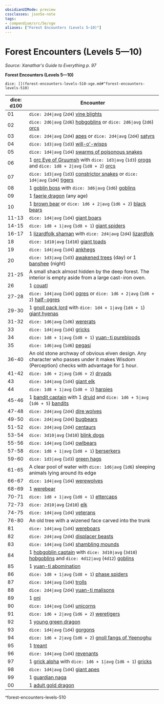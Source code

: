 ```yaml
---
obsidianUIMode: preview
cssclasses: json5e-note
tags:
- compendium/src/5e/xge
aliases: ["Forest Encounters (Levels 5—10)"]
---
```

# Forest Encounters (Levels 5—10)
*Source: Xanathar's Guide to Everything p. 97* 

**Forest Encounters (Levels 5—10)**

`dice: [](forest-encounters-levels-510-xge.md#^forest-encounters-levels-510)`

| dice: d100 | Encounter |
|------------|-----------|
| 01 | `dice: 2d4\|avg` (`2d4`) [vine blights](compendium/bestiary/plant/vine-blight.md) |
| 02 | `dice: 2d6\|avg` (`2d6`) [hobgoblins](compendium/bestiary/humanoid/hobgoblin.md) or `dice: 2d6\|avg` (`2d6`) [orcs](compendium/bestiary/humanoid/orc.md) |
| 03 | `dice: 2d4\|avg` (`2d4`) [apes](compendium/bestiary/beast/ape.md) or `dice: 2d4\|avg` (`2d4`) [satyrs](compendium/bestiary/fey/satyr.md) |
| 04 | `dice: 1d3\|avg` (`1d3`) [will-o'-wisps](compendium/bestiary/undead/will-o-wisp.md) |
| 05 | `dice: 1d4\|avg` (`1d4`) [swarms of poisonous snakes](compendium/bestiary/beast/swarm-of-poisonous-snakes.md) |
| 06 | 1 [orc Eye of Gruumsh](compendium/bestiary/humanoid/orc-eye-of-gruumsh.md) with `dice: 1d3\|avg` (`1d3`) [orogs](compendium/bestiary/humanoid/orog.md) and `dice: 1d8 + 2\|avg` (`1d8 + 2`) [orcs](compendium/bestiary/humanoid/orc.md) |
| 07 | `dice: 1d3\|avg` (`1d3`) [constrictor snakes](compendium/bestiary/beast/constrictor-snake.md) or `dice: 1d4\|avg` (`1d4`) [tigers](compendium/bestiary/beast/tiger.md) |
| 08 | 1 [goblin boss](compendium/bestiary/humanoid/goblin-boss.md) with `dice: 3d6\|avg` (`3d6`) [goblins](compendium/bestiary/humanoid/goblin.md) |
| 09 | 1 [faerie dragon](compendium/bestiary/dragon/faerie-dragon-red.md) (any age) |
| 10 | 1 [brown bear](compendium/bestiary/beast/brown-bear.md) or `dice: 1d6 + 2\|avg` (`1d6 + 2`) [black bears](compendium/bestiary/beast/black-bear.md) |
| 11-13 | `dice: 1d4\|avg` (`1d4`) [giant boars](compendium/bestiary/beast/giant-boar.md) |
| 14-15 | `dice: 1d8 + 1\|avg` (`1d8 + 1`) [giant spiders](compendium/bestiary/beast/giant-spider.md) |
| 16-17 | 1 [lizardfolk shaman](compendium/bestiary/humanoid/lizardfolk-shaman.md) with `dice: 2d4\|avg` (`2d4`) [lizardfolk](compendium/bestiary/humanoid/lizardfolk.md) |
| 18 | `dice: 1d10\|avg` (`1d10`) [giant toads](compendium/bestiary/beast/giant-toad.md) |
| 19 | `dice: 1d4\|avg` (`1d4`) [ankhegs](compendium/bestiary/monstrosity/ankheg.md) |
| 20 | `dice: 1d3\|avg` (`1d3`) [awakened trees](compendium/bestiary/plant/awakened-tree.md) (day) or 1 [banshee](compendium/bestiary/undead/banshee.md) (night) |
| 21-25 | A small shack almost hidden by the deep forest. The interior is empty aside from a large cast-iron oven. |
| 26 | 1 [couatl](compendium/bestiary/celestial/couatl.md) |
| 27-28 | `dice: 1d4\|avg` (`1d4`) [ogres](compendium/bestiary/giant/ogre.md) or `dice: 1d6 + 2\|avg` (`1d6 + 2`) [half-ogres](compendium/bestiary/giant/half-ogre-ogrillon.md) |
| 29-30 | 1 [gnoll pack lord](compendium/bestiary/humanoid/gnoll-pack-lord.md) with `dice: 1d4 + 1\|avg` (`1d4 + 1`) [giant hyenas](compendium/bestiary/beast/giant-hyena.md) |
| 31-32 | `dice: 1d6\|avg` (`1d6`) [wererats](compendium/bestiary/humanoid/wererat.md) |
| 33 | `dice: 1d4\|avg` (`1d4`) [gricks](compendium/bestiary/monstrosity/grick.md) |
| 34 | `dice: 1d8 + 1\|avg` (`1d8 + 1`) [yuan-ti purebloods](compendium/bestiary/humanoid/yuan-ti-pureblood.md) |
| 35 | `dice: 1d6\|avg` (`1d6`) [pegasi](compendium/bestiary/celestial/pegasus.md) |
| 36-40 | An old stone archway of obvious elven design. Any character who passes under it makes Wisdom (Perception) checks with advantage for 1 hour. |
| 41-42 | `dice: 1d6 + 2\|avg` (`1d6 + 2`) [dryads](compendium/bestiary/fey/dryad.md) |
| 43 | `dice: 1d4\|avg` (`1d4`) [giant elk](compendium/bestiary/beast/giant-elk.md) |
| 44 | `dice: 1d8 + 1\|avg` (`1d8 + 1`) [harpies](compendium/bestiary/monstrosity/harpy.md) |
| 45-46 | 1 [bandit captain](compendium/bestiary/humanoid/bandit-captain.md) with 1 [druid](compendium/bestiary/humanoid/druid.md) and `dice: 1d6 + 5\|avg` (`1d6 + 5`) [bandits](compendium/bestiary/humanoid/bandit.md) |
| 47-48 | `dice: 2d4\|avg` (`2d4`) [dire wolves](compendium/bestiary/beast/dire-wolf.md) |
| 49-50 | `dice: 2d4\|avg` (`2d4`) [bugbears](compendium/bestiary/humanoid/bugbear.md) |
| 51-52 | `dice: 2d4\|avg` (`2d4`) [centaurs](compendium/bestiary/monstrosity/centaur.md) |
| 53-54 | `dice: 3d10\|avg` (`3d10`) [blink dogs](compendium/bestiary/fey/blink-dog.md) |
| 55-56 | `dice: 1d4\|avg` (`1d4`) [owlbears](compendium/bestiary/monstrosity/owlbear.md) |
| 57-58 | `dice: 1d8 + 1\|avg` (`1d8 + 1`) [berserkers](compendium/bestiary/humanoid/berserker.md) |
| 59-60 | `dice: 1d3\|avg` (`1d3`) [green hags](compendium/bestiary/fey/green-hag.md) |
| 61-65 | A clear pool of water with `dice: 1d6\|avg` (`1d6`) sleeping animals lying around its edge |
| 66-67 | `dice: 1d4\|avg` (`1d4`) [werewolves](compendium/bestiary/humanoid/werewolf.md) |
| 68-69 | 1 [werebear](compendium/bestiary/humanoid/werebear.md) |
| 70-71 | `dice: 1d8 + 1\|avg` (`1d8 + 1`) [ettercaps](compendium/bestiary/monstrosity/ettercap.md) |
| 72-73 | `dice: 2d10\|avg` (`2d10`) [elk](compendium/bestiary/beast/elk.md) |
| 74-75 | `dice: 1d4\|avg` (`1d4`) [veterans](compendium/bestiary/humanoid/veteran.md) |
| 76-80 | An old tree with a wizened face carved into the trunk |
| 81 | `dice: 1d4\|avg` (`1d4`) [wereboars](compendium/bestiary/humanoid/wereboar.md) |
| 82 | `dice: 2d4\|avg` (`2d4`) [displacer beasts](compendium/bestiary/monstrosity/displacer-beast.md) |
| 83 | `dice: 1d4\|avg` (`1d4`) [shambling mounds](compendium/bestiary/plant/shambling-mound.md) |
| 84 | 1 [hobgoblin captain](compendium/bestiary/humanoid/hobgoblin-captain.md) with `dice: 3d10\|avg` (`3d10`) [hobgoblins](compendium/bestiary/humanoid/hobgoblin.md) and `dice: 4d12\|avg` (`4d12`) [goblins](compendium/bestiary/humanoid/goblin.md) |
| 85 | 1 [yuan-ti abomination](compendium/bestiary/monstrosity/yuan-ti-abomination.md) |
| 86 | `dice: 1d8 + 1\|avg` (`1d8 + 1`) [phase spiders](compendium/bestiary/monstrosity/phase-spider.md) |
| 87 | `dice: 1d4\|avg` (`1d4`) [trolls](compendium/bestiary/giant/troll.md) |
| 88 | `dice: 2d4\|avg` (`2d4`) [yuan-ti malisons](compendium/bestiary/monstrosity/yuan-ti-malison-type-1.md) |
| 89 | 1 [oni](compendium/bestiary/giant/oni.md) |
| 90 | `dice: 1d4\|avg` (`1d4`) [unicorns](compendium/bestiary/celestial/unicorn.md) |
| 91 | `dice: 1d6 + 2\|avg` (`1d6 + 2`) [weretigers](compendium/bestiary/humanoid/weretiger.md) |
| 92 | 1 [young green dragon](compendium/bestiary/dragon/young-green-dragon.md) |
| 93 | `dice: 1d4\|avg` (`1d4`) [gorgons](compendium/bestiary/monstrosity/gorgon.md) |
| 94 | `dice: 1d6 + 2\|avg` (`1d6 + 2`) [gnoll fangs of Yeenoghu](compendium/bestiary/fiend/gnoll-fang-of-yeenoghu.md) |
| 95 | 1 [treant](compendium/bestiary/plant/treant.md) |
| 96 | `dice: 1d4\|avg` (`1d4`) [revenants](compendium/bestiary/undead/revenant.md) |
| 97 | 1 [grick alpha](compendium/bestiary/monstrosity/grick-alpha.md) with `dice: 1d6 + 1\|avg` (`1d6 + 1`) [gricks](compendium/bestiary/monstrosity/grick.md) |
| 98 | `dice: 1d4\|avg` (`1d4`) [giant apes](compendium/bestiary/beast/giant-ape.md) |
| 99 | 1 [guardian naga](compendium/bestiary/monstrosity/guardian-naga.md) |
| 00 | 1 [adult gold dragon](compendium/bestiary/dragon/adult-gold-dragon.md) |
^forest-encounters-levels-510